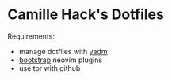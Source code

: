# Camille Hack's Dotfiles #

Requirements:
* manage dotfiles with [yadm](https://thelocehiliosan.github.io/yadm/)
* [bootstrap](https://thelocehiliosan.github.io/yadm/docs/bootstrap) neovim plugins
* use tor with github
